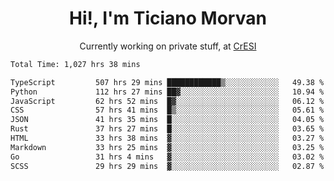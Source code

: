 <h1 align="center">Hi!, I'm Ticiano Morvan</h1>
<p align="center">Currently working on private stuff, at <a href="https://cresi.com.ar" target="_blank">CrESI</a></p>

<!--START_SECTION:waka-->

```txt
Total Time: 1,027 hrs 38 mins

TypeScript         507 hrs 29 mins ████████████▒░░░░░░░░░░░░   49.38 %
Python             112 hrs 27 mins ██▓░░░░░░░░░░░░░░░░░░░░░░   10.94 %
JavaScript         62 hrs 52 mins  █▓░░░░░░░░░░░░░░░░░░░░░░░   06.12 %
CSS                57 hrs 41 mins  █▒░░░░░░░░░░░░░░░░░░░░░░░   05.61 %
JSON               41 hrs 35 mins  █░░░░░░░░░░░░░░░░░░░░░░░░   04.05 %
Rust               37 hrs 27 mins  █░░░░░░░░░░░░░░░░░░░░░░░░   03.65 %
HTML               33 hrs 38 mins  ▓░░░░░░░░░░░░░░░░░░░░░░░░   03.27 %
Markdown           33 hrs 25 mins  ▓░░░░░░░░░░░░░░░░░░░░░░░░   03.25 %
Go                 31 hrs 4 mins   ▓░░░░░░░░░░░░░░░░░░░░░░░░   03.02 %
SCSS               29 hrs 29 mins  ▓░░░░░░░░░░░░░░░░░░░░░░░░   02.87 %
```

<!--END_SECTION:waka-->
